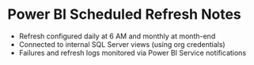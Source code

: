 # Power BI Scheduled Refresh Notes

- Refresh configured daily at 6 AM and monthly at month-end
- Connected to internal SQL Server views (using org credentials)
- Failures and refresh logs monitored via Power BI Service notifications
